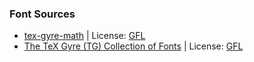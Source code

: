 ### Font Sources

* [tex-gyre-math](https://ctan.org/tex-archive/fonts/tex-gyre-math/opentype) | License: [GFL](https://ctan.org/license/gfl)
* [The TeX Gyre (TG) Collection of Fonts](http://www.gust.org.pl/projects/e-foundry/tex-gyre/) | License: [GFL](http://www.gust.org.pl/projects/e-foundry/licenses)

